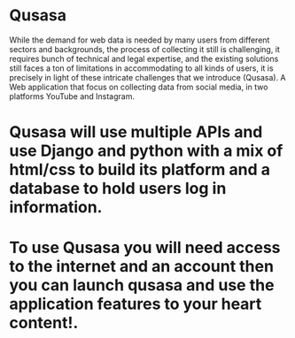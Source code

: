 # Qusasa

  While the demand for web data is needed by many users from different sectors and backgrounds, the process of collecting it still is challenging, it requires bunch of technical and legal expertise, and the existing solutions still faces a ton of limitations in accommodating to all kinds of users, it is precisely in light of these intricate challenges that we introduce (Qusasa). A Web application that focus on collecting data from social media, in two platforms YouTube and Instagram.
# Qusasa will use multiple APIs and use Django and python with a mix of html/css to build its platform and a database to hold users log in information.
# To use Qusasa you will need access to the internet and an account then you can launch qusasa and use the application features to your heart content!.

